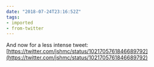 ```yaml
---
date: "2018-07-24T23:16:52Z"
tags:
- imported
- from-twitter
---
```

And now for a less intense tweet: [https://twitter.com/jshmc/status/1021705761846689792](https://twitter.com/jshmc/status/1021705761846689792)
